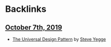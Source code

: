 
# Backlinks
## [October 7th, 2019](<October 7th, 2019.md>)
- [The Universal Design Pattern](<The Universal Design Pattern.md>) by [Steve Yegge](<Steve Yegge.md>)

